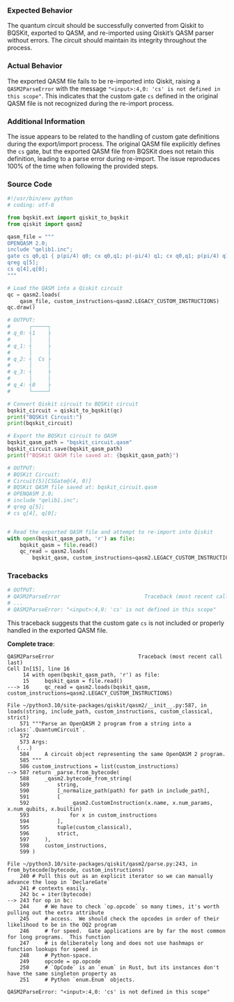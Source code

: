 ### Expected Behavior
The quantum circuit should be successfully converted from Qiskit to BQSKit, exported to QASM, and re-imported using Qiskit’s QASM parser without errors. The circuit should maintain its integrity throughout the process.

### Actual Behavior
The exported QASM file fails to be re-imported into Qiskit, raising a `QASM2ParseError` with the message `"<input>:4,0: 'cs' is not defined in this scope"`. This indicates that the custom gate `cs` defined in the original QASM file is not recognized during the re-import process.

### Additional Information
The issue appears to be related to the handling of custom gate definitions during the export/import process. The original QASM file explicitly defines the `cs` gate, but the exported QASM file from BQSKit does not retain this definition, leading to a parse error during re-import. The issue reproduces 100% of the time when following the provided steps.

### Source Code
```python
#!/usr/bin/env python
# coding: utf-8

from bqskit.ext import qiskit_to_bqskit
from qiskit import qasm2

qasm_file = """
OPENQASM 2.0;
include "qelib1.inc";
gate cs q0,q1 { p(pi/4) q0; cx q0,q1; p(-pi/4) q1; cx q0,q1; p(pi/4) q1; }
qreg q[5];
cs q[4],q[0];
"""

# Load the QASM into a Qiskit circuit
qc = qasm2.loads(
    qasm_file, custom_instructions=qasm2.LEGACY_CUSTOM_INSTRUCTIONS)
qc.draw()

# OUTPUT:
#      ┌─────┐
# q_0: ┤1    ├
#      │     │
# q_1: ┤     ├
#      │     │
# q_2: ┤  Cs ├
#      │     │
# q_3: ┤     ├
#      │     │
# q_4: ┤0    ├
#      └─────┘

# Convert Qiskit circuit to BQSKit circuit
bqskit_circuit = qiskit_to_bqskit(qc)
print("BQSKit Circuit:")
print(bqskit_circuit)

# Export the BQSKit circuit to QASM
bqskit_qasm_path = "bqskit_circuit.qasm"
bqskit_circuit.save(bqskit_qasm_path)
print(f"BQSKit QASM file saved at: {bqskit_qasm_path}")

# OUTPUT:
# BQSKit Circuit:
# Circuit(5)[CSGate@(4, 0)]
# BQSKit QASM file saved at: bqskit_circuit.qasm
# OPENQASM 2.0;
# include "qelib1.inc";
# qreg q[5];
# cs q[4], q[0];


# Read the exported QASM file and attempt to re-import into Qiskit
with open(bqskit_qasm_path, 'r') as file:
    bqskit_qasm = file.read()
    qc_read = qasm2.loads(
        bqskit_qasm, custom_instructions=qasm2.LEGACY_CUSTOM_INSTRUCTIONS)
```

### Tracebacks
```python
# OUTPUT:
# QASM2ParseError                           Traceback (most recent call last)
# ...
# QASM2ParseError: "<input>:4,0: 'cs' is not defined in this scope"
```

This traceback suggests that the custom gate `cs` is not included or properly handled in the exported QASM file.


**Complete trace**:
```shell
QASM2ParseError                           Traceback (most recent call last)
Cell In[15], line 16
     14 with open(bqskit_qasm_path, 'r') as file:
     15     bqskit_qasm = file.read()
---> 16     qc_read = qasm2.loads(bqskit_qasm, custom_instructions=qasm2.LEGACY_CUSTOM_INSTRUCTIONS)

File ~/python3.10/site-packages/qiskit/qasm2/__init__.py:587, in loads(string, include_path, custom_instructions, custom_classical, strict)
    571 """Parse an OpenQASM 2 program from a string into a :class:`.QuantumCircuit`.
    572
    573 Args:
   (...)
    584     A circuit object representing the same OpenQASM 2 program.
    585 """
    586 custom_instructions = list(custom_instructions)
--> 587 return _parse.from_bytecode(
    588     _qasm2.bytecode_from_string(
    589         string,
    590         [_normalize_path(path) for path in include_path],
    591         [
    592             _qasm2.CustomInstruction(x.name, x.num_params, x.num_qubits, x.builtin)
    593             for x in custom_instructions
    594         ],
    595         tuple(custom_classical),
    596         strict,
    597     ),
    598     custom_instructions,
    599 )

File ~/python3.10/site-packages/qiskit/qasm2/parse.py:243, in from_bytecode(bytecode, custom_instructions)
    240 # Pull this out as an explicit iterator so we can manually advance the loop in `DeclareGate`
    241 # contexts easily.
    242 bc = iter(bytecode)
--> 243 for op in bc:
    244     # We have to check `op.opcode` so many times, it's worth pulling out the extra attribute
    245     # access.  We should check the opcodes in order of their likelihood to be in the OQ2 program
    246     # for speed.  Gate applications are by far the most common for long programs.  This function
    247     # is deliberately long and does not use hashmaps or function lookups for speed in
    248     # Python-space.
    249     opcode = op.opcode
    250     # `OpCode` is an `enum` in Rust, but its instances don't have the same singleton property as
    251     # Python `enum.Enum` objects.

QASM2ParseError: "<input>:4,0: 'cs' is not defined in this scope"
```